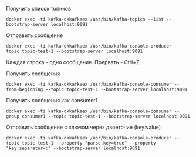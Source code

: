 Получить список топиков
```shell
docker exec -ti kafka-okkafkaex /usr/bin/kafka-topics --list --bootstrap-server localhost:9091
```

Отправить сообщение
```shell
docker exec -ti kafka-okkafkaex /usr/bin/kafka-console-producer --topic topic-test-1 --bootstrap-server localhost:9091
```
Каждая строка - одно сообщение. Прервать - Ctrl+Z

Получить сообщения
```shell
docker exec -ti kafka-okkafkaex /usr/bin/kafka-console-consumer --from-beginning --topic topic-test-1 --bootstrap-server localhost:9091 
```

Получить сообщения как consumer1
```shell
docker exec -ti kafka-okkafkaex /usr/bin/kafka-console-consumer --group consumer1 --topic topic-test-1 --bootstrap-server localhost:9091 
```

Отправить сообщение c ключом через двоеточие (key:value)
```shell
docker exec -ti kafka-okkafkaex /usr/bin/kafka-console-producer --topic topic-test-1 --property "parse.key=true" --property "key.separator=:" --bootstrap-server localhost:9091
```
